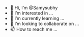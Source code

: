 - 👋 Hi, I’m @Samysubhy
- 👀 I’m interested in ...
- 🌱 I’m currently learning ...
- 💞️ I’m looking to collaborate on ...
- 📫 How to reach me ...

<!---
Samysubhy/Samysubhy is a ✨ special ✨ repository because its `README.md` (this file) appears on your GitHub profile.
You can click the Preview link to take a look at your changes.
--->
